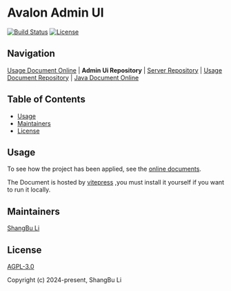 Avalon Admin UI
========================================================================

[![Build Status](https://github.com/lishangbu/avalon-admin-ui/actions/workflows/build.yml/badge.svg)](https://www.npmjs.com)
[![License](https://img.shields.io/github/license/lishangbu/avalon)](https://github.com/lishangbu/avalon-admin-ui/blob/main/LICENSE)

## Navigation

[Usage Document Online][1] | **Admin Ui Repository** | [Server Repository][2] | [Usage Document Repository][3] | [Java Document Online][4]

[1]: http://lishangbu.github.io/avalon-doc
[2]: https://github.com/lishangbu/avalon
[3]: https://github.com/lishangbu/avalon-doc
[4]: https://lishangbu.github.io/avalon/javadoc

## Table of Contents

- [Usage](#usage)
- [Maintainers](#maintainers)
- [License](#license)

## Usage

To see how the project has been applied, see the [online documents](https://lishangbu.github.io/avalon-doc).

The Document is hosted by [vitepress](https://vitepress.dev) ,you must install it yourself if you want to run it locally.

## Maintainers

[ShangBu Li](https://github.com/lishangbu)

## License

[AGPL-3.0](https://opensource.org/license/agpl-v3)

Copyright (c) 2024-present, ShangBu Li
